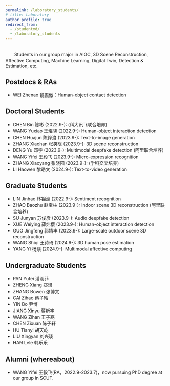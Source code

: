 ```yaml
---
permalink: /laboratory_students/
# title: Laboratory
author_profile: true
redirect_from: 
  - /studentmd/
  - /laboratory_students
---
```


<br />
　　Students in our group major in AIGC, 3D Scene Reconstruction, Affective Computing, Machine Learning, Digital Twin, Detection & Estimation, etc.

Postdocs & RAs
--------
* WEI Zhenao 魏振傲：Human-object contact detection

Doctoral Students
--------
* CHEN Bin 陈彬 (2022.9-): (科大讯飞联合培养)
* WANG Yuxiao 王煜骁 (2022.9-): Human-object interaction detection
* CHEN Huajun 陈铧浚 (2023.9-): Text-to-image generation
* ZHANG Xiaohan 张笑晗 (2023.9-): 3D scene reconstruction
* DENG Yu 邓宇 (2023.9-): Multimodal deepfake detection (阿里联合培养)
* WANG Yifei 王毅飞 (2023.9-): Micro-expression recognition
* ZHANG Xiaoyang 张晓阳 (2023.9-): (学科交叉培养)
* LI Haowen 黎皓文 (2024.9-): Text-to-video generation


Graduate Students
--------
* LIN Jinhao 林锦濠 (2022.9-): Sentiment recognition
* ZHAO Baozhu 赵宝柱 (2023.9-): Indoor scene 3D reconstruction (阿里联合培养)
* SU Junyan 苏俊彦 (2023.9-): Audio deepfake detection
* XUE Weiying 薛炜樱 (2023.9-): Human-object interaction detection
* GUO Jingfeng 郭靖丰 (2023.9-): Large-scale outdoor scene 3D reconstruction
* WANG Shiqi 王诗琦 (2024.9-): 3D human pose estimation
* YANG Yi 杨燚 (2024.9-): Multimodal affective computing

Undergraduate Students
--------
* PAN Yufei 潘雨菲 
* ZHENG Xiang 郑想 
* ZHANG Bowen 张博文
* CAI Zihao 蔡子皓 
* YIN Bo 尹博 
* JIANG Xinyu 蒋新宇 
* WANG Zihan 王子寒 
* CHEN Zixuan 陈子轩
* HU Tianyi 胡天屹 
* LIU Xingyan 刘兴琰
* HAN Lele 韩乐乐

Alumni (whereabout)
--------
* WANG Yifei 王毅飞(RA，2022.9-2023.7)，now pursuing PhD degree at our group in SCUT.
